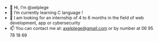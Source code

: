 - 👋 Hi, I’m @xelplege
- 🌱 I’m currently learning C language !
- 💞️ I am looking for an internship of 4 to 6 months in the field of web development, app or cybersecurity
- 📫 You can contact me at: axelplege@gmail.com or by number at 06 95 78 18 69

<!---
xelplege/xelplege is a ✨ special ✨ repository because its `README.md` (this file) appears on your GitHub profile.
You can click the Preview link to take a look at your changes.
--->
